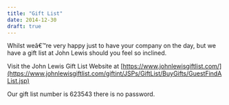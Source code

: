 ```yaml
---
title: "Gift List"
date: 2014-12-30
draft: true
---
```


Whilst weâ€™re very happy just to have your company on the day, but we have a gift list at John Lewis should you feel so inclined.

Visit the John Lewis Gift List Website at [https://www.johnlewisgiftlist.com/](https://www.johnlewisgiftlist.com/giftint/JSPs/GiftList/BuyGifts/GuestFindAList.jsp)

Our gift list number is 623543 there is no password.
